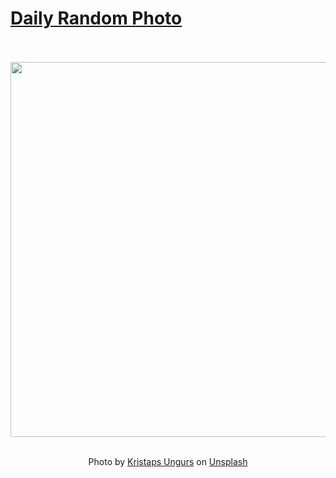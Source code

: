 # [Daily Random Photo](https://www.dailyrandomphoto.com/)

<div align="center">
  <br>
  <br>
  <a href="https://www.dailyrandomphoto.com/p/2025/2025-10-16/"><img src="https://images.unsplash.com/photo-1754764464593-638adca1eb4f?crop=entropy&cs=tinysrgb&fit=max&fm=jpg&ixid=M3w3NzUwOHwwfDF8cmFuZG9tfHx8fHx8fHx8MTc2MDU3NTQ1N3w&ixlib=rb-4.1.0&q=80&w=1080" width="600px"></a>
  <br>
  <br>
  <p class="has-text-grey">Photo by <a href="https://unsplash.com/@kristapsungurs?utm_source=Daily%20Random%20Photo&amp;utm_medium=referral" target="_blank" rel="noopener noreferrer">Kristaps Ungurs</a> on <a href="https://unsplash.com/photos/silhouette-of-islands-on-calm-ocean-at-sunset-x8Oro9-tG64?utm_source=Daily%20Random%20Photo&amp;utm_medium=referral" target="_blank" rel="noopener noreferrer">Unsplash</a></p>
</div>
